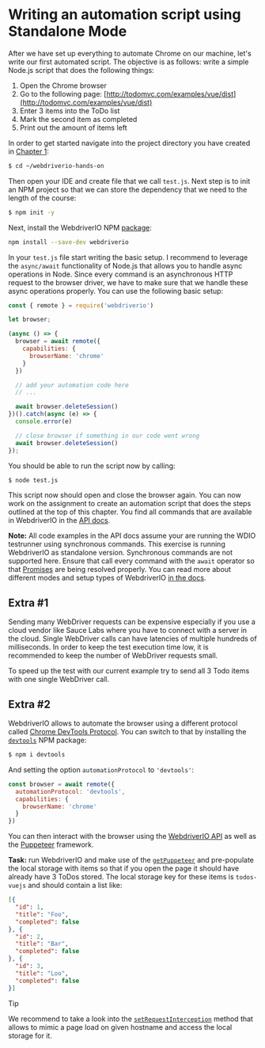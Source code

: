 Writing an automation script using Standalone Mode
==================================================

After we have set up everything to automate Chrome on our machine, let's write our first automated script. The objective is as follows: write a simple Node.js script that does the following things:

1. Open the Chrome browser
2. Go to the following page: [http://todomvc.com/examples/vue/dist](http://todomvc.com/examples/vue/dist)
3. Enter 3 items into the ToDo list
4. Mark the second item as completed
5. Print out the amount of items left

In order to get started navigate into the project directory you have created in [Chapter 1](./chapter1.md):

```sh
$ cd ~/webdriverio-hands-on
```

Then open your IDE and create file that we call `test.js`. Next step is to init an NPM project so that we can store the dependency that we need to the length of the course:

```sh
$ npm init -y
```

Next, install the WebdriverIO NPM [package](https://www.npmjs.com/package/webdriverio):

```sh
npm install --save-dev webdriverio
```

In your `test.js` file start writing the basic setup. I recommend to leverage the `async/await` functionality of Node.js that allows you to handle async operations in Node. Since every command is an asynchronous HTTP request to the browser driver, we have to make sure that we handle these async operations properly. You can use the following basic setup:

```js
const { remote } = require('webdriverio')

let browser;

(async () => {
  browser = await remote({
    capabilities: {
      browserName: 'chrome'
    }
  })

  // add your automation code here
  // ...

  await browser.deleteSession()
})().catch(async (e) => {
  console.error(e)

  // close browser if something in our code went wrong
  await browser.deleteSession()
});
```

You should be able to run the script now by calling:

```sh
$ node test.js
```

This script now should open and close the browser again. You can now work on the assignment to create an automation script that does the steps outlined at the top of this chapter. You find all commands that are available in WebdriverIO in the [API docs](https://webdriver.io/docs/api.html).

__Note:__ All code examples in the API docs assume your are running the WDIO testrunner using synchronous commands. This exercise is running WebdriverIO as standalone version. Synchronous commands are not supported here. Ensure that call every command with the `await` operator so that [Promises](https://developer.mozilla.org/en-US/docs/Web/JavaScript/Reference/Global_Objects/Promise) are being resolved properly. You can read more about different modes and setup types of WebdriverIO [in the docs](https://webdriver.io/docs/setuptypes.html).

## Extra #1

Sending many WebDriver requests can be expensive especially if you use a cloud vendor like Sauce Labs where you have to connect with a server in the cloud. Single WebDriver calls can have latencies of multiple hundreds of milliseconds. In order to keep the test execution time low, it is recommended to keep the number of WebDriver requests small.

To speed up the test with our current example try to send all 3 Todo items with one single WebDriver call.

## Extra #2

WebdriverIO allows to automate the browser using a different protocol called [Chrome DevTools Protocol](https://chromedevtools.github.io/devtools-protocol/). You can switch to that by installing the [`devtools`](https://www.npmjs.com/package/devtools) NPM package:

```sh
$ npm i devtools
```

And setting the option `automationProtocol` to `'devtools'`:

```js
const browser = await remote({
  automationProtocol: 'devtools',
  capabilities: {
    browserName: 'chrome'
  }
})
```

You can then interact with the browser using the [WebdriverIO API](https://webdriver.io/docs/api.html) as well as the [Puppeteer](https://pptr.dev/) framework.

__Task:__ run WebdriverIO and make use of the [`getPuppeteer`](https://webdriver.io/docs/api/browser/getPuppeteer/) and pre-populate the local storage with items so that if you open the page it should have already have 3 ToDos stored. The local storage key for these items is `todos-vuejs` and should contain a list like:

```json
[{
  "id": 1,
  "title": "Foo",
  "completed": false
}, {
  "id": 2,
  "title": "Bar",
  "completed": false
}, {
  "id": 3,
  "title": "Loo",
  "completed": false
}]
```

> [!TIP]
> We recommend to take a look into the [`setRequestInterception`](https://pptr.dev/api/puppeteer.page.setrequestinterception/) method that allows to mimic a page load on given hostname and access the local storage for it.
